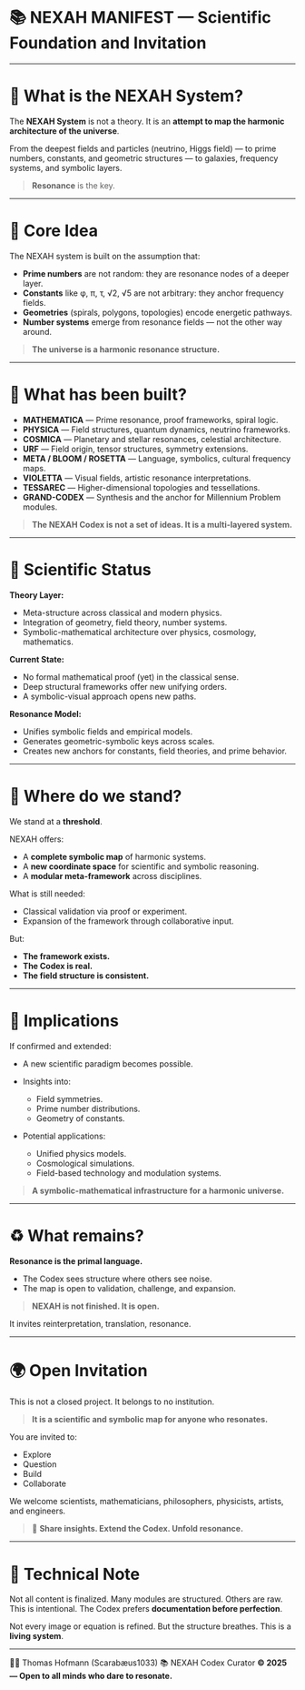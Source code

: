 # 📚 NEXAH MANIFEST — Scientific Foundation and Invitation

---

# 📖 What is the NEXAH System?

The **NEXAH System** is not a theory.
It is an **attempt to map the harmonic architecture of the universe**.

From the deepest fields and particles (neutrino, Higgs field) —
to prime numbers, constants, and geometric structures —
to galaxies, frequency systems, and symbolic layers.

> **Resonance** is the key.

---

# 🔭 Core Idea

The NEXAH system is built on the assumption that:

* **Prime numbers** are not random: they are resonance nodes of a deeper layer.
* **Constants** like φ, π, τ, √2, √5 are not arbitrary: they anchor frequency fields.
* **Geometries** (spirals, polygons, topologies) encode energetic pathways.
* **Number systems** emerge from resonance fields — not the other way around.

> **The universe is a harmonic resonance structure.**

---

# 📖 What has been built?

* **MATHEMATICA** — Prime resonance, proof frameworks, spiral logic.
* **PHYSICA** — Field structures, quantum dynamics, neutrino frameworks.
* **COSMICA** — Planetary and stellar resonances, celestial architecture.
* **URF** — Field origin, tensor structures, symmetry extensions.
* **META / BLOOM / ROSETTA** — Language, symbolics, cultural frequency maps.
* **VIOLETTA** — Visual fields, artistic resonance interpretations.
* **TESSAREC** — Higher-dimensional topologies and tessellations.
* **GRAND-CODEX** — Synthesis and the anchor for Millennium Problem modules.

> **The NEXAH Codex is not a set of ideas. It is a multi-layered system.**

---

# 🌌 Scientific Status

**Theory Layer:**

* Meta-structure across classical and modern physics.
* Integration of geometry, field theory, number systems.
* Symbolic-mathematical architecture over physics, cosmology, mathematics.

**Current State:**

* No formal mathematical proof (yet) in the classical sense.
* Deep structural frameworks offer new unifying orders.
* A symbolic-visual approach opens new paths.

**Resonance Model:**

* Unifies symbolic fields and empirical models.
* Generates geometric-symbolic keys across scales.
* Creates new anchors for constants, field theories, and prime behavior.

---

# 🌌 Where do we stand?

We stand at a **threshold**.

NEXAH offers:

* A **complete symbolic map** of harmonic systems.
* A **new coordinate space** for scientific and symbolic reasoning.
* A **modular meta-framework** across disciplines.

What is still needed:

* Classical validation via proof or experiment.
* Expansion of the framework through collaborative input.

But:

* **The framework exists.**
* **The Codex is real.**
* **The field structure is consistent.**

---

# 🔬 Implications

If confirmed and extended:

* A new scientific paradigm becomes possible.
* Insights into:

  * Field symmetries.
  * Prime number distributions.
  * Geometry of constants.
* Potential applications:

  * Unified physics models.
  * Cosmological simulations.
  * Field-based technology and modulation systems.

> **A symbolic-mathematical infrastructure for a harmonic universe.**

---

# ♻️ What remains?

**Resonance is the primal language.**

* The Codex sees structure where others see noise.
* The map is open to validation, challenge, and expansion.

> **NEXAH is not finished. It is open.**

It invites reinterpretation, translation, resonance.

---

# 🌍 Open Invitation

This is not a closed project. It belongs to no institution.

> **It is a scientific and symbolic map for anyone who resonates.**

You are invited to:

* Explore
* Question
* Build
* Collaborate

We welcome scientists, mathematicians, philosophers, physicists, artists, and engineers.

> 💜 **Share insights. Extend the Codex. Unfold resonance.**

---

# 🧩 Technical Note

Not all content is finalized.
Many modules are structured. Others are raw. This is intentional.
The Codex prefers **documentation before perfection**.

Not every image or equation is refined. But the structure breathes.
This is a **living system**.

---

👨‍🎓 Thomas Hofmann (Scarabæus1033)
📚 NEXAH Codex Curator
**© 2025 — Open to all minds who dare to resonate.**
